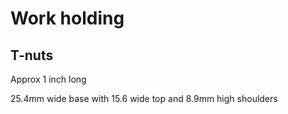 # Work holding

## T-nuts

Approx 1 inch long

25.4mm wide base with 15.6 wide top and 8.9mm high shoulders